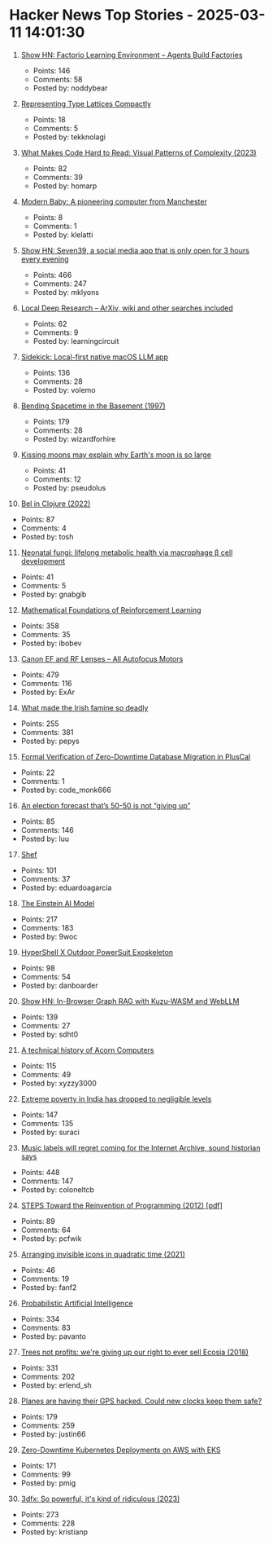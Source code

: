 # Hacker News Top Stories - 2025-03-11 14:01:30

1. [Show HN: Factorio Learning Environment – Agents Build Factories](https://jackhopkins.github.io/factorio-learning-environment/)
   - Points: 146
   - Comments: 58
   - Posted by: noddybear

2. [Representing Type Lattices Compactly](https://bernsteinbear.com/blog/lattice-bitset/)
   - Points: 18
   - Comments: 5
   - Posted by: tekknolagi

3. [What Makes Code Hard to Read: Visual Patterns of Complexity (2023)](https://seeinglogic.com/posts/visual-readability-patterns/)
   - Points: 82
   - Comments: 39
   - Posted by: homarp

4. [Modern Baby: A pioneering computer from Manchester](https://thechipletter.substack.com/p/modern-baby)
   - Points: 8
   - Comments: 1
   - Posted by: klelatti

5. [Show HN: Seven39, a social media app that is only open for 3 hours every evening](https://www.seven39.com)
   - Points: 466
   - Comments: 247
   - Posted by: mklyons

6. [Local Deep Research – ArXiv, wiki and other searches included](https://github.com/LearningCircuit/local-deep-research)
   - Points: 62
   - Comments: 9
   - Posted by: learningcircuit

7. [Sidekick: Local-first native macOS LLM app](https://github.com/johnbean393/Sidekick)
   - Points: 136
   - Comments: 28
   - Posted by: volemo

8. [Bending Spacetime in the Basement (1997)](https://www.fourmilab.ch/gravitation/foobar/)
   - Points: 179
   - Comments: 28
   - Posted by: wizardforhire

9. [Kissing moons may explain why Earth's moon is so large](https://www.cbc.ca/radio/quirks/kissing-moons-may-explain-why-earth-s-moon-is-so-large-1.7428016)
   - Points: 41
   - Comments: 12
   - Posted by: pseudolus

10. [Bel in Clojure (2022)](https://stopa.io/post/290)
   - Points: 87
   - Comments: 4
   - Posted by: tosh

11. [Neonatal fungi: lifelong metabolic health via macrophage β cell development](https://www.science.org/doi/10.1126/science.adn0953)
   - Points: 41
   - Comments: 5
   - Posted by: gnabgib

12. [Mathematical Foundations of Reinforcement Learning](https://github.com/MathFoundationRL/Book-Mathematical-Foundation-of-Reinforcement-Learning)
   - Points: 358
   - Comments: 35
   - Posted by: ibobev

13. [Canon EF and RF Lenses – All Autofocus Motors](https://exclusivearchitecture.com/03-technical-articles-CLT-12-autofocus-systems.html)
   - Points: 479
   - Comments: 116
   - Posted by: ExAr

14. [What made the Irish famine so deadly](https://www.newyorker.com/magazine/2025/03/17/rot-padraic-x-scanlan-book-review)
   - Points: 255
   - Comments: 381
   - Posted by: pepys

15. [Formal Verification of Zero-Downtime Database Migration in PlusCal](https://biradarganesh25.github.io/pluscal/db_migration.html)
   - Points: 22
   - Comments: 1
   - Posted by: code_monk666

16. [An election forecast that’s 50-50 is not “giving up”](https://statmodeling.stat.columbia.edu/2025/03/05/no-an-election-forecast-thats-50-50-is-not-giving-up-no-the-election-forecasters-in-2024-did-not-say-whatever-happened-it-was-supposed-to-be-razor-thin/)
   - Points: 85
   - Comments: 146
   - Posted by: luu

17. [Shef](https://github.com/eduardoagarcia/shef)
   - Points: 101
   - Comments: 37
   - Posted by: eduardoagarcia

18. [The Einstein AI Model](https://thomwolf.io/blog/scientific-ai.html)
   - Points: 217
   - Comments: 183
   - Posted by: 9woc

19. [HyperShell X Outdoor PowerSuit Exoskeleton](https://hypershell.tech/en-us)
   - Points: 98
   - Comments: 54
   - Posted by: danboarder

20. [Show HN: In-Browser Graph RAG with Kuzu-WASM and WebLLM](https://blog.kuzudb.com/post/kuzu-wasm-rag/)
   - Points: 139
   - Comments: 27
   - Posted by: sdht0

21. [A technical history of Acorn Computers](https://www.mcmordie.co.uk/acornhistory/index.shtml)
   - Points: 115
   - Comments: 49
   - Posted by: xyzzy3000

22. [Extreme poverty in India has dropped to negligible levels](https://www.economist.com/finance-and-economics/2025/02/27/india-has-undermined-a-popular-myth-about-development)
   - Points: 147
   - Comments: 135
   - Posted by: suraci

23. [Music labels will regret coming for the Internet Archive, sound historian says](https://arstechnica.com/tech-policy/2025/03/music-labels-will-regret-coming-for-the-internet-archive-sound-historian-says/)
   - Points: 448
   - Comments: 147
   - Posted by: coloneltcb

24. [STEPS Toward the Reinvention of Programming (2012) [pdf]](https://tinlizzie.org/VPRIPapers/tr2012001_steps.pdf)
   - Points: 89
   - Comments: 64
   - Posted by: pcfwik

25. [Arranging invisible icons in quadratic time (2021)](https://randomascii.wordpress.com/2021/02/16/arranging-invisible-icons-in-quadratic-time/)
   - Points: 46
   - Comments: 19
   - Posted by: fanf2

26. [Probabilistic Artificial Intelligence](https://arxiv.org/abs/2502.05244)
   - Points: 334
   - Comments: 83
   - Posted by: pavanto

27. [Trees not profits: we're giving up our right to ever sell Ecosia (2018)](https://blog.ecosia.org/trees-not-profits/)
   - Points: 331
   - Comments: 202
   - Posted by: erlend_sh

28. [Planes are having their GPS hacked. Could new clocks keep them safe?](https://www.bbc.com/news/articles/cq6yg204pvmo)
   - Points: 179
   - Comments: 259
   - Posted by: justin66

29. [Zero-Downtime Kubernetes Deployments on AWS with EKS](https://glasskube.dev/blog/kubernetes-zero-downtime-deployments-aws-eks/)
   - Points: 171
   - Comments: 99
   - Posted by: pmig

30. [3dfx: So powerful, it's kind of ridiculous (2023)](https://www.abortretry.fail/p/so-powerful-its-kind-of-ridiculous)
   - Points: 273
   - Comments: 228
   - Posted by: kristianp

